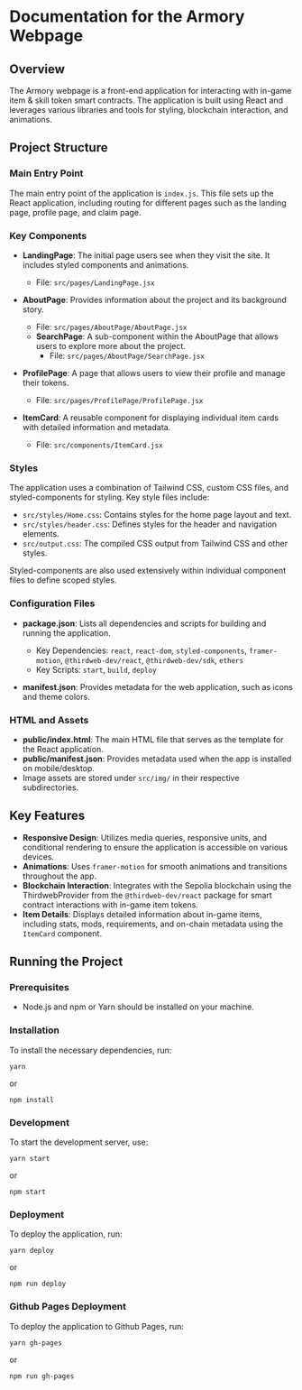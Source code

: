 # Documentation for the Armory Webpage

## Overview

The Armory webpage is a front-end application for interacting with in-game item & skill token smart contracts. The application is built using React and leverages various libraries and tools for styling, blockchain interaction, and animations.

## Project Structure

### Main Entry Point

The main entry point of the application is `index.js`. This file sets up the React application, including routing for different pages such as the landing page, profile page, and claim page.

### Key Components

- **LandingPage**: The initial page users see when they visit the site. It includes styled components and animations.

  - File: `src/pages/LandingPage.jsx`

- **AboutPage**: Provides information about the project and its background story.

  - File: `src/pages/AboutPage/AboutPage.jsx`
  - **SearchPage**: A sub-component within the AboutPage that allows users to explore more about the project.
    - File: `src/pages/AboutPage/SearchPage.jsx`

- **ProfilePage**: A page that allows users to view their profile and manage their tokens.

  - File: `src/pages/ProfilePage/ProfilePage.jsx`

- **ItemCard**: A reusable component for displaying individual item cards with detailed information and metadata.
  - File: `src/components/ItemCard.jsx`

### Styles

The application uses a combination of Tailwind CSS, custom CSS files, and styled-components for styling. Key style files include:

- `src/styles/Home.css`: Contains styles for the home page layout and text.
- `src/styles/header.css`: Defines styles for the header and navigation elements.
- `src/output.css`: The compiled CSS output from Tailwind CSS and other styles.

Styled-components are also used extensively within individual component files to define scoped styles.

### Configuration Files

- **package.json**: Lists all dependencies and scripts for building and running the application.

  - Key Dependencies: `react`, `react-dom`, `styled-components`, `framer-motion`, `@thirdweb-dev/react`, `@thirdweb-dev/sdk`, `ethers`
  - Key Scripts: `start`, `build`, `deploy`

- **manifest.json**: Provides metadata for the web application, such as icons and theme colors.

### HTML and Assets

- **public/index.html**: The main HTML file that serves as the template for the React application.
- **public/manifest.json**: Provides metadata used when the app is installed on mobile/desktop.
- Image assets are stored under `src/img/` in their respective subdirectories.

## Key Features

- **Responsive Design**: Utilizes media queries, responsive units, and conditional rendering to ensure the application is accessible on various devices.
- **Animations**: Uses `framer-motion` for smooth animations and transitions throughout the app.
- **Blockchain Interaction**: Integrates with the Sepolia blockchain using the ThirdwebProvider from the `@thirdweb-dev/react` package for smart contract interactions with in-game item tokens.
- **Item Details**: Displays detailed information about in-game items, including stats, mods, requirements, and on-chain metadata using the `ItemCard` component.

## Running the Project

### Prerequisites

- Node.js and npm or Yarn should be installed on your machine.

### Installation

To install the necessary dependencies, run:

```
yarn
```

or

```
npm install
```

### Development

To start the development server, use:

```
yarn start
```

or

```
npm start
```

### Deployment

To deploy the application, run:

```
yarn deploy
```

or

```
npm run deploy
```

### Github Pages Deployment

To deploy the application to Github Pages, run:

```
yarn gh-pages
```

or

```
npm run gh-pages
```
